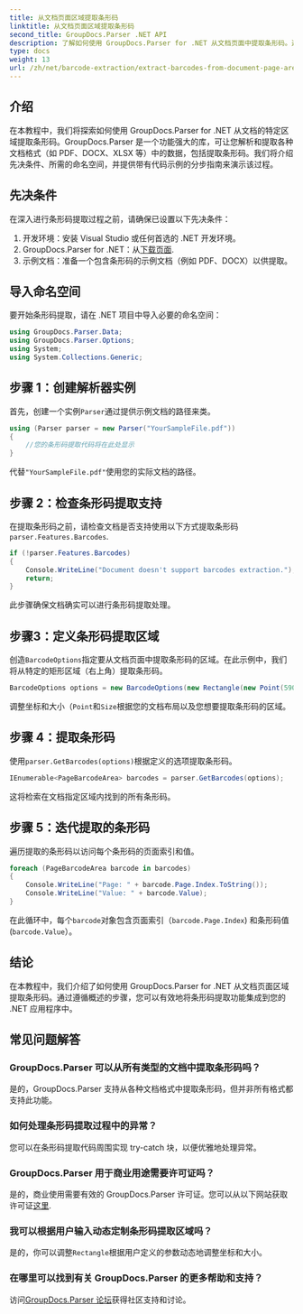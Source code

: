 ```yaml
---
title: 从文档页面区域提取条形码
linktitle: 从文档页面区域提取条形码
second_title: GroupDocs.Parser .NET API
description: 了解如何使用 GroupDocs.Parser for .NET 从文档页面中提取条形码。通过本分步教程增强您的文档处理能力。
type: docs
weight: 13
url: /zh/net/barcode-extraction/extract-barcodes-from-document-page-area/
---
```

## 介绍
在本教程中，我们将探索如何使用 GroupDocs.Parser for .NET 从文档的特定区域提取条形码。GroupDocs.Parser 是一个功能强大的库，可让您解析和提取各种文档格式（如 PDF、DOCX、XLSX 等）中的数据，包括提取条形码。我们将介绍先决条件、所需的命名空间，并提供带有代码示例的分步指南来演示该过程。
## 先决条件
在深入进行条形码提取过程之前，请确保已设置以下先决条件：
1. 开发环境：安装 Visual Studio 或任何首选的 .NET 开发环境。
2.  GroupDocs.Parser for .NET：从[下载页面](https://releases.groupdocs.com/parser/net/).
3. 示例文档：准备一个包含条形码的示例文档（例如 PDF、DOCX）以供提取。

## 导入命名空间
要开始条形码提取，请在 .NET 项目中导入必要的命名空间：
```csharp
using GroupDocs.Parser.Data;
using GroupDocs.Parser.Options;
using System;
using System.Collections.Generic;
```
## 步骤 1：创建解析器实例
首先，创建一个实例`Parser`通过提供示例文档的路径来类。
```csharp
using (Parser parser = new Parser("YourSampleFile.pdf"))
{
    //您的条形码提取代码将在此处显示
}
```
代替`"YourSampleFile.pdf"`使用您的实际文档的路径。
## 步骤 2：检查条形码提取支持
在提取条形码之前，请检查文档是否支持使用以下方式提取条形码`parser.Features.Barcodes`.
```csharp
if (!parser.Features.Barcodes)
{
    Console.WriteLine("Document doesn't support barcodes extraction.");
    return;
}
```
此步骤确保文档确实可以进行条形码提取处理。
## 步骤3：定义条形码提取区域
创造`BarcodeOptions`指定要从文档页面中提取条形码的区域。在此示例中，我们将从特定的矩形区域（右上角）提取条形码。
```csharp
BarcodeOptions options = new BarcodeOptions(new Rectangle(new Point(590, 80), new Size(150, 150)));
```
调整坐标和大小（`Point`和`Size`根据您的文档布局以及您想要提取条形码的区域。
## 步骤 4：提取条形码
使用`parser.GetBarcodes(options)`根据定义的选项提取条形码。
```csharp
IEnumerable<PageBarcodeArea> barcodes = parser.GetBarcodes(options);
```
这将检索在文档指定区域内找到的所有条形码。
## 步骤 5：迭代提取的条形码
遍历提取的条形码以访问每个条形码的页面索引和值。
```csharp
foreach (PageBarcodeArea barcode in barcodes)
{
    Console.WriteLine("Page: " + barcode.Page.Index.ToString());
    Console.WriteLine("Value: " + barcode.Value);
}
```
在此循环中，每个`barcode`对象包含页面索引（`barcode.Page.Index`) 和条形码值 (`barcode.Value`）。

## 结论
在本教程中，我们介绍了如何使用 GroupDocs.Parser for .NET 从文档页面区域提取条形码。通过遵循概述的步骤，您可以有效地将条形码提取功能集成到您的 .NET 应用程序中。

## 常见问题解答
### GroupDocs.Parser 可以从所有类型的文档中提取条形码吗？
是的，GroupDocs.Parser 支持从各种文档格式中提取条形码，但并非所有格式都支持此功能。
### 如何处理条形码提取过程中的异常？
您可以在条形码提取代码周围实现 try-catch 块，以便优雅地处理异常。
### GroupDocs.Parser 用于商业用途需要许可证吗？
是的，商业使用需要有效的 GroupDocs.Parser 许可证。您可以从以下网站获取许可证[这里](https://purchase.groupdocs.com/buy).
### 我可以根据用户输入动态定制条形码提取区域吗？
是的，你可以调整`Rectangle`根据用户定义的参数动态地调整坐标和大小。
### 在哪里可以找到有关 GroupDocs.Parser 的更多帮助和支持？
访问[GroupDocs.Parser 论坛](https://forum.groupdocs.com/c/parser/17)获得社区支持和讨论。